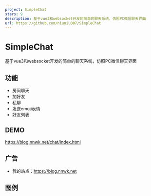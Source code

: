 ```yaml
---
project: SimpleChat
stars: 9
description: 基于vue3和websocket开发的简单的聊天系统，仿照PC微信聊天界面
url: https://github.com/niuniu007/SimpleChat
---
```


SimpleChat
==========

基于vue3和websocket开发的简单的聊天系统，仿照PC微信聊天界面

功能
--

-   房间聊天
-   加好友
-   私聊
-   发送emoji表情
-   好友列表

DEMO
----

https://blog.nnwk.net/chat/index.html

广告
--

-   我的站点：https://blog.nnwk.net

图例
--
